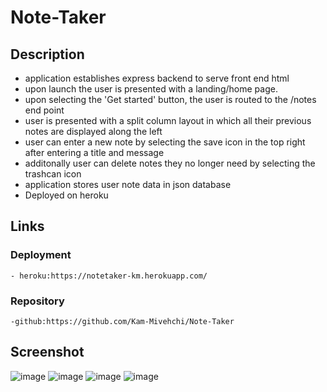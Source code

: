 # Note-Taker


## Description
 - application establishes express backend to serve front end html
 - upon launch the user is presented with a landing/home page.
 - upon selecting the 'Get started' button, the user is routed to the /notes end point
 - user is presented with a split column layout in which all their previous notes are displayed along the left
 - user can enter a new note by selecting the save icon in the top right after entering a title and message
 - additonally user can delete notes they no longer need by selecting the trashcan icon
 - application stores user note data in json database
 - Deployed on heroku

## Links
### Deployment
    - heroku:https://notetaker-km.herokuapp.com/
### Repository
    -github:https://github.com/Kam-Mivehchi/Note-Taker

## Screenshot
![image](https://user-images.githubusercontent.com/90432404/148446165-53a29a98-1cb8-4caa-8413-c7d1306acce5.png)
![image](https://user-images.githubusercontent.com/90432404/148446227-dab37e14-67ab-48a5-9942-3360fad2f678.png)
![image](https://user-images.githubusercontent.com/90432404/148446238-cc7ac275-470e-4cb0-95de-0f9eef87323e.png)
![image](https://user-images.githubusercontent.com/90432404/148446240-e2a0b54c-2b09-4821-adf0-c7fae473d217.png)



